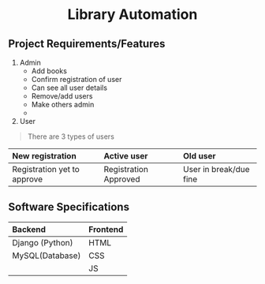 <h1 align = "center"> Library Automation</h1>

## Project Requirements/Features
1. Admin
      * Add books
      * Confirm registration of user
      * Can see all user details
      * Remove/add users
      * Make others admin
      * 
2. User
> There are 3 types of users



|New registration|Active user|Old user|
|:---|:---|:---|
|Registration yet to approve|Registration Approved|User in break/due fine|


## Software Specifications
|Backend|Frontend|
|:---|:---|
|Django (Python)|HTML|
MySQL(Database)|CSS|
|   |JS|

